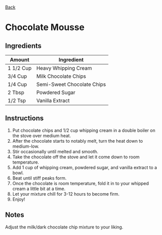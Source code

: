 [Back](https://github.com/robrushton/recipes/blob/main/README.md)

# Chocolate Mousse

## Ingredients
| Amount | Ingredient |
|--------|------------|
| 1 1/2 Cup | Heavy Whipping Cream |
| 3/4 Cup | Milk Chocolate Chips |
| 1/4 Cup | Semi-Sweet Chocolate Chips |
| 2 Tbsp | Powdered Sugar |
| 1/2 Tsp| Vanilla Extract |

## Instructions
1. Put chocolate chips and 1/2 cup whipping cream in a double boiler on the stove over medium heat.
2. After the chocolate starts to notably melt, turn the heat down to medium-low.
3. Stir occasionally until melted and smooth.
4. Take the chocolate off the stove and let it come down to room temperature.
5. Add 1 cup of whipping cream, powdered sugar, and vanilla extract to a bowl.
6. Beat until stiff peaks form.
7. Once the chocolate is room temperature, fold it in to your whipped cream a little bit at a time.
8. Let your mixture chill for 3-12 hours to become firm.
9. Enjoy!

## Notes
Adjust the milk/dark chocolate chip mixture to your liking.
